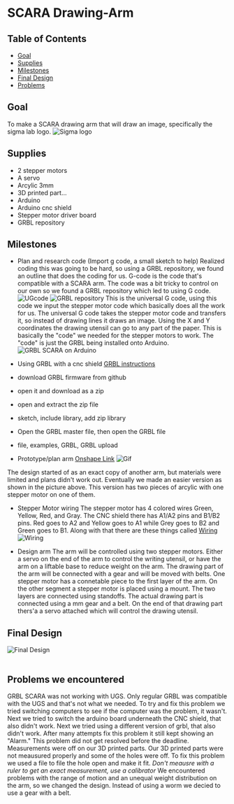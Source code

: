 # SCARA Drawing-Arm

## Table of Contents
* [Goal](https://github.com/hgeorge82/Drawing-Arm#goal)
* [Supplies](https://github.com/hgeorge82/Drawing-Arm#supplies)
* [Milestones](https://github.com/hgeorge82/Drawing-Arm#milestones)
* [Final Design](https://github.com/hgeorge82/Drawing-Arm#final-design)
* [Problems](https://github.com/hgeorge82/Drawing-Arm/blob/main/README.md#problems)

## Goal
To make a SCARA drawing arm that will draw an image, specifically the sigma lab logo. ![Sigma logo](https://github.com/hgeorge82/Drawing-Arm/blob/main/images/Chs%20sigmalogo.png)

## Supplies 
- 2 stepper motors
- A servo 
- Arcylic 3mm
- 3D printed part...
- Arduino
- Arduino cnc shield
- Stepper motor driver board
- GRBL repository

## Milestones
- Plan and research code (Import g code, a small sketch to help)
Realized coding this was going to be hard, so using a GRBL repository, we found an outline that does the coding for us. G-code is the code that's compatible with a SCARA arm. The code was a bit tricky to control on our own so we found a GRBL repository which led to using G code.![UGcode](https://github.com/hgeorge82/Drawing-Arm/blob/main/images/UGScreenshot.png) ![GRBL repository](https://github.com/hgeorge82/Drawing-Arm/blob/main/images/grbl%20screenshot.png) This is the universal G code, using this code we input the stepper motor code which basically does all the work for us. The universal G code takes the stepper motor code and transfers it, so instead of drawing lines it draws an image. Using the X and Y coordinates the drawing utensil can go to any part of the paper. This is basically the "code" we needed for the stepper motors to work. The "code" is just the GRBL being installed onto Arduino. ![GRBL SCARA on Arduino](https://github.com/hgeorge82/Drawing-Arm/blob/main/images/grbl%20.png) 

-  Using GRBL with a cnc shield
[GRBL instructions](https://howtomechatronics.com/tutorials/how-to-setup-grbl-control-cnc-machine-with-arduino/)
- download GRBL firmware from github
- open it and download as a zip 
- open and extract the zip file
- sketch, include library, add zip library
- Open the GRBL master file, then open the GRBL file
- file, examples, GRBL, GRBL upload 

- Prototype/plan arm
[Onshape Link](https://cvilleschools.onshape.com/documents/90eec8ce9347071a23da6ff8/w/5e25fa67b4affd436208f593/e/c3920ec5b868799cd839cf0a)
![Gif](https://github.com/hgeorge82/Drawing-Arm/blob/main/images/SM.gif) 

The design started of as an exact copy of another arm, but materials were limited and plans didn't work out. Eventually we made an easier version as shown in the picture above. This version has two pieces of arcylic with one stepper motor on one of them. 

- Stepper Motor wiring 
The stepper motor has 4 colored wires Green, Yellow, Red, and Gray. The CNC shield there has A1/A2 pins and B1/B2 pins. Red goes to A2 and Yellow goes to A1 while Grey goes to B2 and Green goes to B1. Along with that there are these things called 
[Wiring](https://github.com/hgeorge82/Drawing-Arm/blob/main/images/Wiring.png)![Wiring](https://github.com/hgeorge82/Drawing-Arm/blob/main/images/Up%20close%20wiring.png)

- Design arm
The arm will be controlled using two stepper motors. Either a servo on the end of the arm to control the writing utensil, or have the arm on a liftable base to reduce weight on the arm. The drawing part of the arm will be connected with a gear and will be moved with belts. One stepper motor has a connetable piece to the first layer of the arm. On the other segment a stepper motor is placed using a mount. The two layers are connected using standoffs. The actual drawing part is connected using a mm gear and a belt. On the end of that drawing part thers'a a servo attached which will control the drawing utensil. 

## Final Design

![Final Design](https://github.com/hgeorge82/Drawing-Arm/blob/main/images/Final.png)  
![]()
![]()

## Problems we encountered 

GRBL SCARA was not working with UGS. Only regular GRBL was compatible with the UGS and that's not what we needed. To try and fix this problem we tried switching computers to see if the computer was the problem, it wasn't. Next we tried to switch the arduino board underneath the CNC shield, that also didn't work. Next we tried using a different version of grbl, that also didn't work. After many attempts fix this problem it still kept showing an "Alarm." This problem did not get resolved before the deadline. Measurements were off on our 3D printed parts. Our 3D printed parts were not meausured properly and some of the holes were off. To fix this problem we used a file to file the hole open and make it fit. *Don't meausre with a ruler to get an exact measurement, use a calibrator* We encountered problems with the range of motion and an unequal weight distribution on the arm, so we changed the design. Instead of using a worm we decied to use a gear with a belt.


























